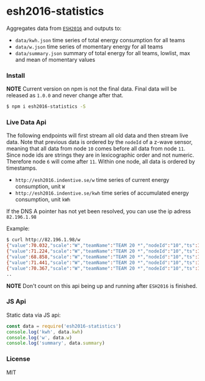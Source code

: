 # esh2016-statistics

Aggregates data from [`ESH2016`](http://eastswedenhack.se/) and outputs to:

* `data/kwh.json` time series of total energy consumption for all teams
* `data/w.json` time series of momentary energy for all teams
* `data/summary.json` summary of total energy for all teams, lowlist, max and mean of momentary values

### Install

**NOTE** Current version on npm is not the final data. Final data will be released as `1.0.0` and never change after that.

```bash
$ npm i esh2016-statistics -S
```

### Live Data Api

The following endpoints will first stream all old data and then stream live data. Note that previous data is ordered by the `nodeId` of a z-wave sensor, meaning that all data from node `10` comes before all data from node `11`. Since node ids are strings they are in lexicographic order and not numeric. Therefore node `6` will come after `11`. Within one node, all data is ordered by timestamps.

* `http://esh2016.indentive.se/w` time series of current energy consumption, unit `W`
* `http://esh2016.indentive.se/kwh` time series of accumulated energy consumption, unit `kWh`

If the DNS A pointer has not yet been resolved, you can use the ip adress `82.196.1.98`

Example:

```bash
$ curl http://82.196.1.98/w
{"value":70.032,"scale":"W","teamName":"TEAM 20 *","nodeId":"10","ts":1472890602950}
{"value":71.224,"scale":"W","teamName":"TEAM 20 *","nodeId":"10","ts":1472890819540}
{"value":68.858,"scale":"W","teamName":"TEAM 20 *","nodeId":"10","ts":1472891035501}
{"value":71.441,"scale":"W","teamName":"TEAM 20 *","nodeId":"10","ts":1472891251580}
{"value":70.367,"scale":"W","teamName":"TEAM 20 *","nodeId":"10","ts":1472891467940}
..
```

**NOTE** Don't count on this api being up and running after `ESH2016` is finished.

### JS Api

Static data via JS api:

```js
const data = require('esh2016-statistics')
console.log('kwh', data.kwh)
console.log('w', data.w)
console.log('summary', data.summary)
```

### License
MIT
